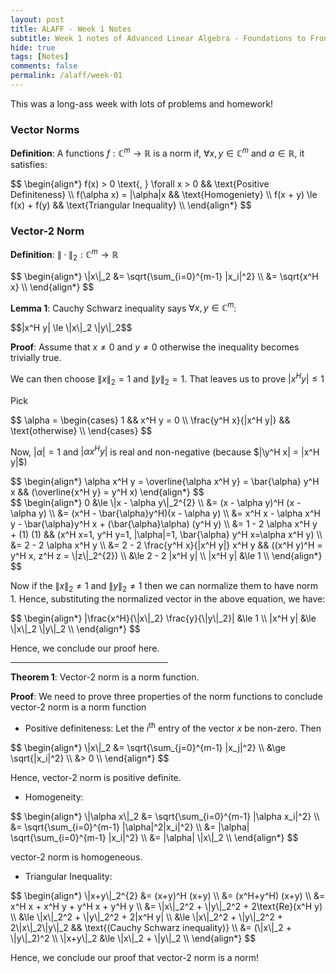 ```yaml
---
layout: post
title: ALAFF - Week 1 Notes
subtitle: Week 1 notes of Advanced Linear Algebra - Foundations to Frontier
hide: true
tags: [Notes]
comments: false
permalink: /alaff/week-01
---
```


This was a long-ass week with lots of problems and homework!

### Vector Norms

**Definition**: A functions <span>$f: \mathbb{C}^{m} \to \mathbb{R}$</span> is a norm if, <span>$\forall x, y \in \mathbb{C}^{m}$</span> and <span>$\alpha \in \mathbb{R}$</span>, it satisfies:

<div>
$$
\begin{align*}
f(x) > 0 \text{, } \forall x > 0 && \text{Positive Definiteness} \\
f(\alpha x) = |\alpha|x  && \text{Homogeniety} \\
f(x + y) \le f(x) + f(y) && \text{Triangular Inequality} \\
\end{align*}
$$
</div>

### Vector-2 Norm

**Definition**: <span>$\|\cdot\|_2: \mathbb{C}^{m} \to \mathbb{R}$</span>

<div>
$$
\begin{align*}
\|x\|_2 &= \sqrt{\sum_{i=0}^{m-1} |x_i|^2} \\
         &= \sqrt{x^H x} \\
\end{align*}
$$
</div>

**Lemma 1**: Cauchy Schwarz inequality says <span>$\forall x,y \in \mathbb{C}^m$</span>:

<div>
$$|x^H y| \le \|x\|_2 \|y\|_2$$
</div>

**Proof**: Assume that <span>$x \ne 0$</span> and <span>$y \ne 0$</span> otherwise the inequality becomes trivially true.

We can then choose <span>$\|x\|_2 = 1$</span> and <span>$\|y\|_2 = 1$</span>. That leaves us to prove <span>$|x^H y| \le 1$</span>

Pick

<div>
$$
\alpha =
\begin{cases}
1                     && x^H y = 0 \\
\frac{y^H x}{|x^H y|} && \text{otherwise} \\
\end{cases}
$$
</div>

Now, <span>$|\alpha| = 1$</span> and <span>$|\alpha x^H y|$</span> is real and non-negative (because <span>$|\y^H x| = |x^H y|$</span>)

<div>
$$
\begin{align*}
\alpha x^H y = \overline{\alpha x^H y} = \bar{\alpha} y^H x && (\overline{x^H y} = y^H x)
\end{align*}
$$
</div>

<div>
$$
\begin{align*}
0 &\le \|x - \alpha y\|_2^{2} \\
  &= (x - \alpha y)^H (x - \alpha y) \\
  &= (x^H - \bar{\alpha}y^H)(x - \alpha y) \\
  &= x^H x - \alpha x^H y - \bar{\alpha}y^H x + (\bar{\alpha}\alpha) (y^H y) \\
  &= 1 - 2 \alpha x^H y + (1) (1) && (x^H x=1, y^H y=1, |\alpha|=1, \bar{\alpha} y^H x=\alpha x^H y) \\
  &= 2 - 2 \alpha x^H y \\
  &= 2 - 2  \frac{y^H x}{|x^H y|} x^H y && ((x^H y)^H = y^H x, z^H z = \|z\|_2^{2}) \\
  &\le 2 - 2 |x^H y| \\
|x^H y| &\le 1 \\
\end{align*}
$$
</div>

Now if the <span>$\|x\|_2 \ne 1$</span> and <span>$\|y\|_2 \ne 1$</span> then we can normalize them to have norm 1. Hence, substituting the normalized vector in the above equation, we have:

<div>
$$
\begin{align*}
|\frac{x^H}{\|x\|_2} \frac{y}{\|y\|_2}| &\le 1 \\
|x^H y| &\le \|x\|_2 \|y\|_2 \\
\end{align*}
$$
</div>

Hence, we conclude our proof here.

<hr width="50%" style="text-align=center;">

**Theorem 1**: Vector-2 norm is a norm function.

**Proof**: We need to prove three properties of the norm functions to conclude vector-2 norm is a norm function

- Positive definiteness: Let the <span>$i^{\text{th}}$</span> entry of the vector <span>$x$</span> be non-zero. Then

<div>
$$
\begin{align*}
\|x\|_2 &= \sqrt{\sum_{j=0}^{m-1} |x_j|^2} \\
         &\ge \sqrt{|x_i|^2} \\
         &> 0 \\
\end{align*}
$$
</div>

Hence, vector-2 norm is positive definite.

- Homogeneity:

<div>
$$
\begin{align*}
\|\alpha x\|_2 &= \sqrt{\sum_{i=0}^{m-1} |\alpha x_i|^2} \\
                &= \sqrt{\sum_{i=0}^{m-1} |\alpha|^2|x_i|^2} \\
                &= |\alpha| \sqrt{\sum_{i=0}^{m-1} |x_i|^2} \\
                &= |\alpha| \|x\|_2 \\
\end{align*}
$$
</div>

vector-2 norm is homogeneous.

- Triangular Inequality:

<div>
$$
\begin{align*}
\|x+y\|_2^{2} &= (x+y)^H (x+y) \\
               &= (x^H+y^H) (x+y) \\
               &= x^H x + x^H y + y^H x + y^H y \\
               &= \|x\|_2^2 + \|y\|_2^2 + 2\text{Re}(x^H y) \\
               &\le \|x\|_2^2 + \|y\|_2^2 + 2|x^H y| \\
               &\le \|x\|_2^2 + \|y\|_2^2 + 2\|x\|_2\|y\|_2 && \text{(Cauchy Schwarz inequality)} \\
               &= (\|x\|_2 + \|y\|_2)^2 \\
\|x+y\|_2 &\le \|x\|_2 + \|y\|_2 \\
\end{align*}
$$
</div>

Hence, we conclude our proof that vector-2 norm is a norm!

